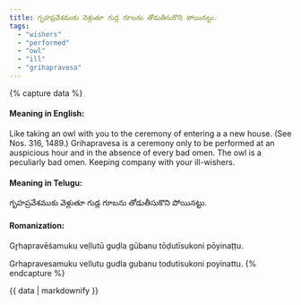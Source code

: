 ```yaml
---
title: గృహప్రవేశముకు వెళ్లుతూ గుడ్ల గూబను తోడుతీసుకొని పోయినట్టు.
tags:
  - "wishers"
  - "performed"
  - "owl"
  - "ill"
  - "grihapravesa"
---
```


{% capture data %}
#### Meaning in English:
Like taking an owl with you to the ceremony of entering a a new house.
(See Nos. 316, 1489.)
Grihapravesa is a ceremony only to be performed at an auspicious hour and in the absence of every bad omen. The owl is a peculiarly bad omen.
Keeping company with your ill-wishers.

#### Meaning in Telugu:
గృహప్రవేశముకు వెళ్లుతూ గుడ్ల గూబను తోడుతీసుకొని పోయినట్టు.

#### Romanization:
Gr̥hapravēśamuku veḷlutū guḍla gūbanu tōḍutīsukoni pōyinaṭṭu.

Grhapravesamuku vellutu gudla gubanu todutisukoni poyinattu.
{% endcapture %}

{{ data | markdownify }}

